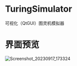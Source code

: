 # TuringSimulator
可视化（QtGUI）图灵机模拟器
# 界面预览
![Screenshot_20230917_173324](https://github.com/Headog/TuringSimulator/assets/54893821/a606490f-90dc-4aa0-86fe-757326091a65)
